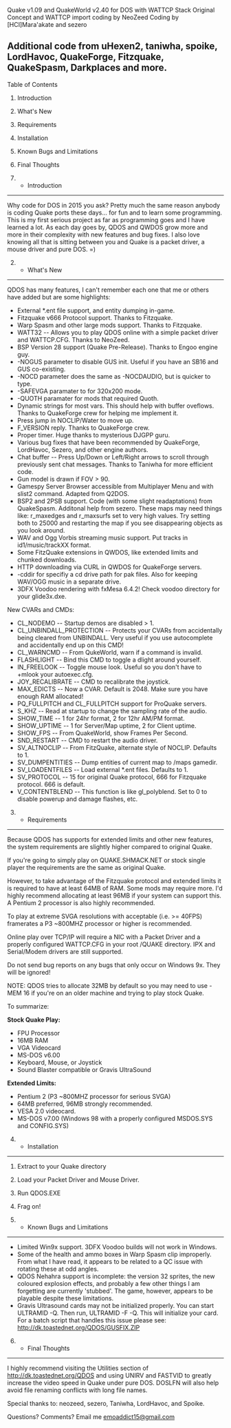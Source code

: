 Quake v1.09 and QuakeWorld v2.40 for DOS with WATTCP Stack
Original Concept and WATTCP import coding by NeoZeed
Coding by [HCI]Mara'akate and sezero

Additional code from uHexen2, taniwha, spoike, LordHavoc, 
   QuakeForge, Fitzquake, QuakeSpasm, Darkplaces and more.
---------------------------------------------------------

Table of Contents

1. Introduction
2. What's New
3. Requirements
4. Installation
5. Known Bugs and Limitations
6. Final Thoughts


1. - Introduction
---------------------------------------------------------

Why code for DOS in 2015 you ask?  Pretty much the same reason anybody
   is coding Quake ports these days... for fun and to learn some programming.
   This is my first serious project as far as programming goes and I have
   learned a lot.  As each day goes by, QDOS and QWDOS grow more and more in
   their complexity with new features and bug fixes.  I also love knowing
   all that is sitting between you and Quake is a packet driver, a mouse
   driver and pure DOS. =)

2. - What's New
---------------------------------------------------------

QDOS has many features, I can't remember each one that me or others have added
   but are some highlights:

* External *.ent file support, and entity dumping in-game.   
* Fitzquake v666 Protocol support.  Thanks to Fitzquake.
* Warp Spasm and other large mods support.  Thanks to Fitzquake.
* WATT32 -- Allows you to play QDOS online with a simple
   packet driver and WATTCP.CFG.  Thanks to NeoZeed.
* BSP Version 28 support (Quake Pre-Release).  Thanks to Engoo engine guy.
* -NOGUS parameter to disable GUS init.  Useful if you have an SB16
   and GUS co-existing.
* -NOCD parameter does the same as -NOCDAUDIO, but is quicker to type.
* -SAFEVGA paramater to for 320x200 mode.
* -QUOTH paramater for mods that required Quoth.
* Dynamic strings for most vars.  This should help with buffer oveflows.
   Thanks to QuakeForge crew for helping me implement it.
* Press jump in NOCLIP/Water to move up.
* F_VERSION reply.  Thanks to QuakeForge crew.
* Proper timer.  Huge thanks to mysterious DJGPP guru.
* Various bug fixes that have been recommended by QuakeForge, LordHavoc,
   Sezero, and other engine authors.
* Chat buffer --  Press Up/Down or Left/Right arrows to scroll through
   previously sent chat messages.  Thanks to Taniwha for more efficient
   code.
* Gun model is drawn if FOV > 90.
* Gamespy Server Browser accessible from Multiplayer Menu and with slist2
  command.  Adapted from Q2DOS.
* BSP2 and 2PSB support. Code (with some slight readaptations) from QuakeSpasm.
  Additonal help from sezero.  These maps may need things like:
  r_maxedges and r_maxsurfs set to very high values.  Try setting both
  to 25000 and restarting the map if you see disappearing objects as you
  look around.
* WAV and Ogg Vorbis streaming music support.  Put tracks in 
  id1/music/trackXX format.
* Some FitzQuake extensions in QWDOS, like extended limits and chunked downloads.
* HTTP downloading via CURL in QWDOS for QuakeForge servers.
* -cddir for specifiy a cd drive path for pak files.  Also for keeping
  WAV/OGG music in a separate drive.
* 3DFX Voodoo rendering with fxMesa 6.4.2!  Check voodoo directory for 
  your glide3x.dxe.

New CVARs and CMDs:

* CL_NODEMO -- Startup demos are disabled > 1.
* CL_UNBINDALL_PROTECTION -- Protects your CVARs from accidentally being
   cleared from UNBINDALL.  Very useful if you use autocomplete and
   accidentally end up on this CMD!
* CL_WARNCMD -- From QukeWorld, warn if a command is invalid.
* FLASHLIGHT -- Bind this CMD to toggle a dlight around yourself.
* IN_FREELOOK -- Toggle mouse look.  Useful so you don't have to +mlook your
   autoexec.cfg.
* JOY_RECALIBRATE -- CMD to recalibrate the joystick.
* MAX_EDICTS -- Now a CVAR.  Default is 2048.  Make sure you have
   enough RAM allocated!
* PQ_FULLPITCH and CL_FULLPITCH support for ProQuake servers.
* S_KHZ -- Read at startup to change the sampling rate of the audio.
* SHOW_TIME -- 1 for 24hr format, 2 for 12hr AM/PM format.
* SHOW_UPTIME -- 1 for Server/Map uptime, 2 for Client uptime.
* SHOW_FPS -- From QuakeWorld, show Frames Per Second.
* SND_RESTART -- CMD to restart the audio driver.
* SV_ALTNOCLIP -- From FitzQuake, alternate style of NOCLIP.  Defaults to 1.
* SV_DUMPENTITIES -- Dump entities of current map to /maps gamedir.
* SV_LOADENTFILES -- Load external *.ent files.  Defaults to 1.
* SV_PROTOCOL -- 15 for original Quake protocol, 666 for Fitzquake
   protocol.  666 is default.
* V_CONTENTBLEND -- This function is like gl_polyblend.  Set to 0
   to disable powerup and damage flashes, etc.

3. - Requirements
---------------------------------------------------------

Because QDOS has supports for extended limits and other new features, the
system requirements are slightly higher compared to original Quake.

If you're going to simply play on QUAKE.SHMACK.NET or stock single player
the requirements are the same as original Quake.

However, to take advantage of the Fitzquake protocol and extended limits it
is required to have at least 64MB of RAM.  Some mods may require more.
I'd highly recommend allocating at least 96MB if your system can
support this.  A Pentium 2 processor is also highly recommended.

To play at extreme SVGA resolutions with acceptable (i.e. >= 40FPS) framerates a
P3 ~800MHZ processor or higher is recommended.

Online play over TCP/IP will require a NIC with a Packet Driver and a
properly configured WATTCP.CFG in your root /QUAKE directory.  IPX and
Serial/Modem drivers are still supported.

Do not send bug reports on any bugs that only occur on Windows 9x.  They
will be ignored!

NOTE: QDOS tries to allocate 32MB by default so you may need to use -MEM 16 if
you're on an older machine and trying to play stock Quake.

To summarize:

**Stock Quake Play:**

  * FPU Processor
  * 16MB RAM
  * VGA Videocard
  * MS-DOS v6.00
  * Keyboard, Mouse, or Joystick
  * Sound Blaster compatible or Gravis UltraSound

**Extended Limits:**

  * Pentium 2 (P3 ~800MHZ processor for serious SVGA)
  * 64MB preferred, 96MB strongly recommended.
  * VESA 2.0 videocard.
  * MS-DOS v7.00 (Windows 98 with a properly configured MSDOS.SYS and
    CONFIG.SYS)

4. - Installation
---------------------------------------------------------

1. Extract to your Quake directory
2. Load your Packet Driver and Mouse Driver.
3. Run QDOS.EXE
4. Frag on!

5. - Known Bugs and Limitations
---------------------------------------------------------

* Limited Win9x support.  3DFX Voodoo builds will not work in Windows.
* Some of the health and ammo boxes in Warp Spasm clip improperly.
  From what I have read, it appears to be related to a QC issue with
  rotating these at odd angles.
* QDOS Nehahra support is incomplete: the version 32 sprites, the new coloured 
  explosion effects, and probably a few other things I am forgetting are
  currently 'stubbed'.  The game, however, appears to be
  playable despite these limitations.
* Gravis Ultrasound cards may not be initialized properly.  You can start
   ULTRAMID -Q.  Then run, ULTRAMID -F -Q.  This will initialize your card.
   For a batch script that handles this issue please see:
    http://dk.toastednet.org/QDOS/GUSFIX.ZIP

6. - Final Thoughts
---------------------------------------------------------

I highly recommend visiting the Utilities section of
http://dk.toastednet.org/QDOS and using UNIRV and FASTVID to greatly
increase the video speed in Quake under pure DOS.  DOSLFN will also
help avoid file renaming conflicts with long file names.

Special thanks to: neozeed, sezero, Taniwha, LordHavoc, and Spoike.

Questions?  Comments?  Email me emoaddict15@gmail.com
